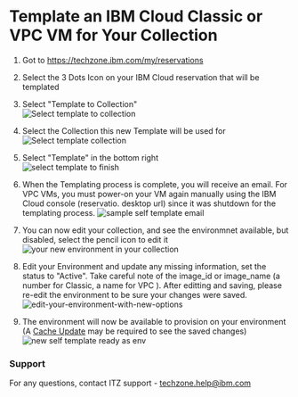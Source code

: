 # Template an IBM Cloud Classic or VPC VM for Your Collection  

1.  Got to https://techzone.ibm.com/my/reservations  

2.  Select the 3 Dots Icon on your IBM Cloud reservation that will be templated  

3.  Select "Template to Collection"  
![Select template to collection](Images/template-to-collection.png)  

4.  Select the Collection this new Template will be used for  
![Select template collection](Images/select-template-collection.png)  
  
5.  Select "Template" in the bottom right  
![select template to finish](Images/select-template-to-finish.png)  

6.  When the Templating process is complete, you will receive an email.  For VPC VMs, you must power-on your VM again manually using the IBM Cloud console (reservatio. desktop url) since it was shutdown for the templating process.
![sample self template email](Images/sample-self-template-email.png)  

7.  You can now edit your collection, and see the environmnet available, but disabled, select the pencil icon to edit it  
![your new environment in your collection](Images/your-new-environment-in-your-collection.png)  

8.  Edit your Environment and update any missing information, set the status to "Active".  Take careful note of the image_id or image_name (a number for Classic, a name for VPC ).  After editting and saving, please re-edit the environment to be sure your changes were saved.  
![edit-your-environment-with-new-options](Images/edit-your-environment-with-new-options.png)  

9. The environment will now be available to provision on your environment (A [Cache Update](https://github.com/IBM/itz-support-public/blob/main/IBM-Technology-Zone/IBM-Technology-Zone-Runbooks/cache-update.md) may be required to see the saved changes)  
![new self template ready as env](Images/new-self-template-ready-as-env.png)  

### Support

For any questions, contact ITZ support - techzone.help@ibm.com
